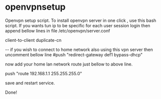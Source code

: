 # openvpnsetup
Openvpn setup script. To install openvpn server in one click , use this bash script.
If you wants tun ip to be specific for each user session login then append bellow lines in file 
/etc/openvpn/server.conf 

client-to-client 
duplicate-cn 

-- if you wish to connect to home network also using this vpn server then uncomment bellow line 
#push "redirect-gateway def1 bypass-dhcp"

now add your home lan network route just bellow to above line.

push "route 192.168.1.1 255.255.255.0"

save and restart service.

Done!
